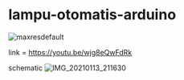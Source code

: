 # lampu-otomatis-arduino

![maxresdefault](https://user-images.githubusercontent.com/73592593/104577113-ac887900-568b-11eb-9708-1174c5e7ba33.jpg)

link = https://youtu.be/wjg8eQwFdRk

schematic 
![IMG_20210113_211630](https://user-images.githubusercontent.com/73592593/104718362-54ba4280-575d-11eb-9bdf-16baf6626ecf.jpg)
